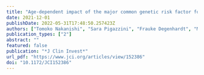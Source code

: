 ```yaml
---
title: "Age-dependent impact of the major common genetic risk factor for COVID-19 on severity and mortality"
date: 2021-12-01
publishDate: 2022-05-31T17:48:50.257423Z
authors: ["Tomoko Nakanishi", "Sara Pigazzini", "Frauke Degenhardt", "Mattia Cordioli", "Guillaume Butler-Laporte", "Douglas Maya-Miles", "Luis Bujanda", "Youssef Bouysran", "Mari E. K. Niemi", "Adriana Palom", "David Ellinghaus", "Atlas Khan", "Manuel Martínez-Bueno", "Selina Rolker", "Sara Amitrano", "Luisa Roade Tato", "Francesca Fava", "Christoph D. Spinner", "Daniele Prati", "David Bernardo", "Federico Garcia", "Gilles Darcis", "Israel Fernández-Cadenas", "Jan Cato Holter", "Jesus M. Banales", "Robert Frithiof", "Krzysztof Kiryluk", "Stefano Duga", "Rosanna Asselta", "Alexandre C. Pereira", "Manuel Romero-Gómez", "Beatriz Nafría-Jiménez", "Johannes R. Hov", "Isabelle Migeotte", "Alessandra Renieri", "Anna M. Planas", "Kerstin U. Ludwig", "Maria Buti", "Souad Rahmouni", "Marta E. Alarcón-Riquelme", "Eva C. Schulte", "Andre Franke", "Tom H. Karlsen", "Luca Valenti", "Hugo Zeberg", "J. Brent Richards", "Andrea Ganna"]
publication_types: ["2"]
abstract: ""
featured: false
publication: "*J Clin Invest*"
url_pdf: "https://www.jci.org/articles/view/152386"
doi: "10.1172/JCI152386"
---
```


